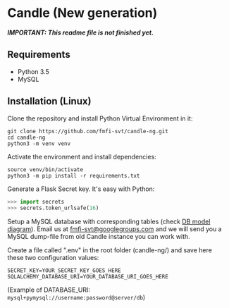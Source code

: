 # Candle (New generation)

***IMPORTANT: This readme file is not finished yet.***



## Requirements
- Python 3.5
- MySQL

## Installation (Linux)


Clone the repository and install Python Virtual Environment in it:
```commandline
git clone https://github.com/fmfi-svt/candle-ng.git
cd candle-ng
python3 -m venv venv
```

Activate the environment and install dependencies:
```commandline
source venv/bin/activate
python3 -m pip install -r requirements.txt
```

Generate a Flask Secret key. It's easy with Python:
```python
>>> import secrets
>>> secrets.token_urlsafe(16)
```

Setup a MySQL database with corresponding tables (check [DB model diagram](db_model.png)). 
Email us at <fmfi-svt@googlegroups.com> and we will send you a MySQL dump-file 
from old Candle instance you can work with. 

Create a file called ".env" in the root folder (candle-ng/) and save here these two configuration values:
```commandline
SECRET_KEY=YOUR_SECRET_KEY_GOES_HERE 
SQLALCHEMY_DATABASE_URI=YOUR_DATABASE_URI_GOES_HERE
```

(Example of DATABASE_URI: `mysql+pymysql://username:password@server/db`)
